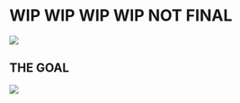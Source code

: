 # WIP WIP WIP WIP NOT FINAL

<img src="https://i.imgur.com/cIto6Dh.png" />

## THE GOAL

<img src="https://github.com/user-attachments/assets/092ccc45-6e50-4687-9801-1ec78687c41f" />

